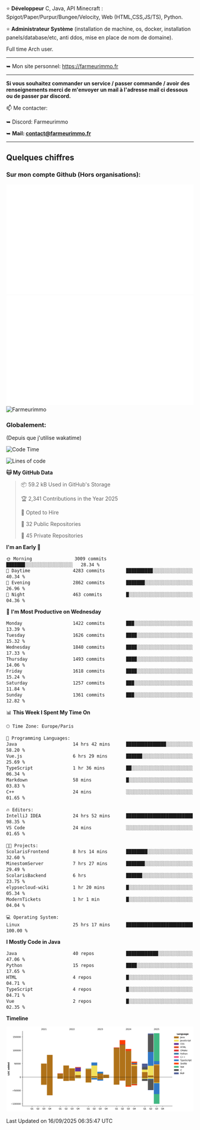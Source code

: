 ⭐ **Développeur** C, Java, API Minecraft : Spigot/Paper/Purpur/Bungee/Velocity, Web (HTML,CSS,JS/TS), Python.

⭐ **Administrateur Système** (installation de machine, os, docker, installation panels/database/etc, anti ddos, mise en place de nom de domaine).

Full time Arch user.

---

➥ Mon site personnel: https://farmeurimmo.fr

---

**Si vous souhaitez commander un service / passer commande / avoir des renseignements merci de m'envoyer un mail à l'adresse mail ci dessous ou de passer par discord.**

📫 Me contacter:
 
   ➥ Discord: Farmeurimmo
   
   ➥ **Mail: contact@farmeurimmo.fr**

---
## Quelques chiffres

### Sur mon compte Github (Hors organisations):

<a href="https://github.com/Farmeurimmo/github-stats">
<img src="https://github.com/Farmeurimmo/github-stats/blob/master/generated/overview.svg#gh-dark-mode-only" />
<img src="https://github.com/Farmeurimmo/github-stats/blob/master/generated/languages.svg#gh-dark-mode-only" />
</a>

<img src="https://komarev.com/ghpvc/?username=Farmeurimmo" alt="Farmeurimmo" />

### Globalement:

(Depuis que j'utilise wakatime)
<!--START_SECTION:waka-->
![Code Time](http://img.shields.io/badge/Code%20Time-2%2C460%20hrs%2042%20mins-blue)

![Lines of code](https://img.shields.io/badge/From%20Hello%20World%20I%27ve%20Written-1.2%20million%20lines%20of%20code-blue)

**🐱 My GitHub Data** 

> 📦 59.2 kB Used in GitHub's Storage 
 > 
> 🏆 2,341 Contributions in the Year 2025
 > 
> 💼 Opted to Hire
 > 
> 📜 32 Public Repositories 
 > 
> 🔑 45 Private Repositories 
 > 
**I'm an Early 🐤** 

```text
🌞 Morning                3009 commits        ███████░░░░░░░░░░░░░░░░░░   28.34 % 
🌆 Daytime                4283 commits        ██████████░░░░░░░░░░░░░░░   40.34 % 
🌃 Evening                2862 commits        ███████░░░░░░░░░░░░░░░░░░   26.96 % 
🌙 Night                  463 commits         █░░░░░░░░░░░░░░░░░░░░░░░░   04.36 % 
```
📅 **I'm Most Productive on Wednesday** 

```text
Monday                   1422 commits        ███░░░░░░░░░░░░░░░░░░░░░░   13.39 % 
Tuesday                  1626 commits        ████░░░░░░░░░░░░░░░░░░░░░   15.32 % 
Wednesday                1840 commits        ████░░░░░░░░░░░░░░░░░░░░░   17.33 % 
Thursday                 1493 commits        ████░░░░░░░░░░░░░░░░░░░░░   14.06 % 
Friday                   1618 commits        ████░░░░░░░░░░░░░░░░░░░░░   15.24 % 
Saturday                 1257 commits        ███░░░░░░░░░░░░░░░░░░░░░░   11.84 % 
Sunday                   1361 commits        ███░░░░░░░░░░░░░░░░░░░░░░   12.82 % 
```


📊 **This Week I Spent My Time On** 

```text
🕑︎ Time Zone: Europe/Paris

💬 Programming Languages: 
Java                     14 hrs 42 mins      ███████████████░░░░░░░░░░   58.20 % 
Vue.js                   6 hrs 29 mins       ██████░░░░░░░░░░░░░░░░░░░   25.69 % 
TypeScript               1 hr 36 mins        ██░░░░░░░░░░░░░░░░░░░░░░░   06.34 % 
Markdown                 58 mins             █░░░░░░░░░░░░░░░░░░░░░░░░   03.83 % 
C++                      24 mins             ░░░░░░░░░░░░░░░░░░░░░░░░░   01.65 % 

🔥 Editors: 
IntelliJ IDEA            24 hrs 52 mins      █████████████████████████   98.35 % 
VS Code                  24 mins             ░░░░░░░░░░░░░░░░░░░░░░░░░   01.65 % 

🐱‍💻 Projects: 
ScolarisFrontend         8 hrs 14 mins       ████████░░░░░░░░░░░░░░░░░   32.60 % 
MinestomServer           7 hrs 27 mins       ███████░░░░░░░░░░░░░░░░░░   29.49 % 
ScolarisBackend          6 hrs               ██████░░░░░░░░░░░░░░░░░░░   23.75 % 
elypsecloud-wiki         1 hr 20 mins        █░░░░░░░░░░░░░░░░░░░░░░░░   05.34 % 
ModernTickets            1 hr 1 min          █░░░░░░░░░░░░░░░░░░░░░░░░   04.04 % 

💻 Operating System: 
Linux                    25 hrs 17 mins      █████████████████████████   100.00 % 
```

**I Mostly Code in Java** 

```text
Java                     40 repos            ████████████░░░░░░░░░░░░░   47.06 % 
Python                   15 repos            ████░░░░░░░░░░░░░░░░░░░░░   17.65 % 
HTML                     4 repos             █░░░░░░░░░░░░░░░░░░░░░░░░   04.71 % 
TypeScript               4 repos             █░░░░░░░░░░░░░░░░░░░░░░░░   04.71 % 
Vue                      2 repos             █░░░░░░░░░░░░░░░░░░░░░░░░   02.35 % 
```



**Timeline**

![Lines of Code chart](https://raw.githubusercontent.com/Farmeurimmo/Farmeurimmo/main/assets/bar_graph.png)


 Last Updated on 16/09/2025 06:35:47 UTC
<!--END_SECTION:waka-->
